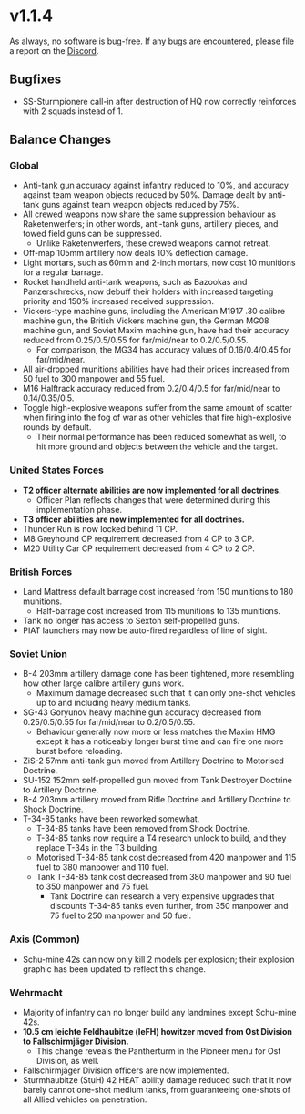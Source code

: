 # v1.1.4

As always, no software is bug-free. If any bugs are encountered, please file a report on the [Discord](https://discord.gg/6VeK5jhggB).

## Bugfixes

- SS-Sturmpionere call-in after destruction of HQ now correctly reinforces with 2 squads instead of 1.

## Balance Changes

### Global

- Anti-tank gun accuracy against infantry reduced to 10%, and accuracy against team weapon objects reduced by 50%. Damage dealt by anti-tank guns against team weapon objects reduced by 75%.
- All crewed weapons now share the same suppression behaviour as Raketenwerfers; in other words, anti-tank guns, artillery pieces, and towed field guns can be suppressed.
  - Unlike Raketenwerfers, these crewed weapons cannot retreat.
- Off-map 105mm artillery now deals 10% deflection damage.
- Light mortars, such as 60mm and 2-inch mortars, now cost 10 munitions for a regular barrage.
- Rocket handheld anti-tank weapons, such as Bazookas and Panzerschrecks, now debuff their holders with increased targeting priority and 150% increased received suppression.
- Vickers-type machine guns, including the American M1917 .30 calibre machine gun, the British Vickers machine gun, the German MG08 machine gun, and Soviet Maxim machine gun, have had their accuracy reduced from 0.25/0.5/0.55 for far/mid/near to 0.2/0.5/0.55.
  - For comparison, the MG34 has accuracy values of 0.16/0.4/0.45 for far/mid/near.
- All air-dropped munitions abilities have had their prices increased from 50 fuel to 300 manpower and 55 fuel.
- M16 Halftrack accuracy reduced from 0.2/0.4/0.5 for far/mid/near to 0.14/0.35/0.5.
- Toggle high-explosive weapons suffer from the same amount of scatter when firing into the fog of war as other vehicles that fire high-explosive rounds by default.
  - Their normal performance has been reduced somewhat as well, to hit more ground and objects between the vehicle and the target.

### United States Forces

- **T2 officer alternate abilities are now implemented for all doctrines.**
  - Officer Plan reflects changes that were determined during this implementation phase.
- **T3 officer abilities are now implemented for all doctrines.**
- Thunder Run is now locked behind 11 CP.
- M8 Greyhound CP requirement decreased from 4 CP to 3 CP.
- M20 Utility Car CP requirement decreased from 4 CP to 2 CP.

### British Forces

- Land Mattress default barrage cost increased from 150 munitions to 180 munitions.
  - Half-barrage cost increased from 115 munitions to 135 munitions.
- Tank no longer has access to Sexton self-propelled guns.
- PIAT launchers may now be auto-fired regardless of line of sight.

### Soviet Union

- B-4 203mm artillery damage cone has been tightened, more resembling how other large calibre artillery guns work.
  - Maximum damage decreased such that it can only one-shot vehicles up to and including heavy medium tanks.
- SG-43 Goryunov heavy machine gun accuracy decreased from 0.25/0.5/0.55 for far/mid/near to 0.2/0.5/0.55.
  - Behaviour generally now more or less matches the Maxim HMG except it has a noticeably longer burst time and can fire one more burst before reloading.
- ZiS-2 57mm anti-tank gun moved from Artillery Doctrine to Motorised Doctrine.
- SU-152 152mm self-propelled gun moved from Tank Destroyer Doctrine to Artillery Doctrine.
- B-4 203mm artillery moved from Rifle Doctrine and Artillery Doctrine to Shock Doctrine.
- T-34-85 tanks have been reworked somewhat.
  - T-34-85 tanks have been removed from Shock Doctrine.
  - T-34-85 tanks now require a T4 research unlock to build, and they replace T-34s in the T3 building.
  - Motorised T-34-85 tank cost decreased from 420 manpower and 115 fuel to 380 manpower and 110 fuel.
  - Tank T-34-85 tank cost decreased from 380 manpower and 90 fuel to 350 manpower and 75 fuel.
    - Tank Doctrine can research a very expensive upgrades that discounts T-34-85 tanks even further, from 350 manpower and 75 fuel to 250 manpower and 50 fuel.

### Axis (Common)

- Schu-mine 42s can now only kill 2 models per explosion; their explosion graphic has been updated to reflect this change.

### Wehrmacht

- Majority of infantry can no longer build any landmines except Schu-mine 42s.
- **10.5 cm leichte Feldhaubitze (leFH) howitzer moved from Ost Division to Fallschirmjäger Division.**
  - This change reveals the Pantherturm in the Pioneer menu for Ost Division, as well.
- Fallschirmjäger Division officers are now implemented.
- Sturmhaubitze (StuH) 42 HEAT ability damage reduced such that it now barely cannot one-shot medium tanks, from guaranteeing one-shots of all Allied vehicles on penetration.
